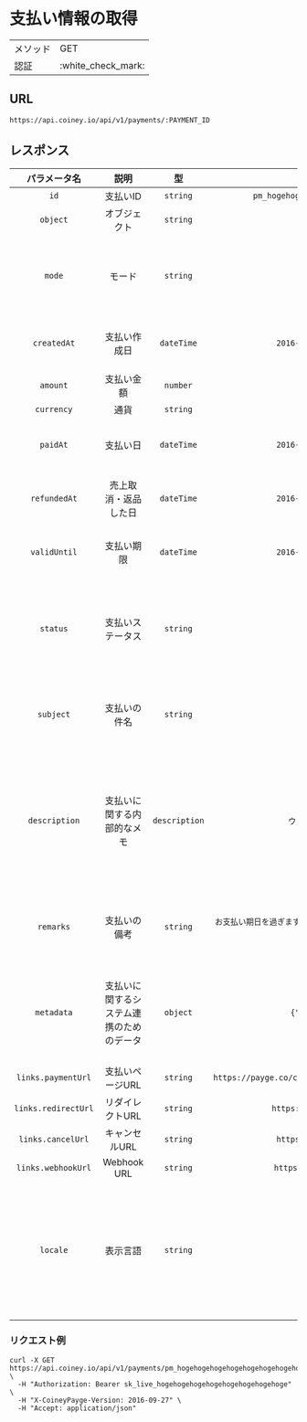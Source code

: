 # 支払い情報の取得

<table>
  <tr>
    <td>メソッド</td>
    <td>GET</td>
  </tr>
  <tr>
    <td>認証</td>
    <td>:white_check_mark:</td>
  </tr>
</table>

## URL

```
https://api.coiney.io/api/v1/payments/:PAYMENT_ID
```

## レスポンス

|パラメータ名|説明|型|例|備考|
|:----:|:----:|:----:|:----:|:----:|
|`id`|支払いID|`string`|`pm_hogehogehogehogehogehogehogehoge`||
|`object`|オブジェクト|`string`|`payment`||
|`mode`|モード|`string`|`live`|本番環境: `live`、テスト環境: `test`|
|`createdAt`|支払い作成日|`dateTime`|`2016-08-14T21:57:20+09:00`|`ISO 8601`フォーマット。|
|`amount`|支払い金額|`number`|`100`||
|`currency`|通貨|`string`|`jpy`||
|`paidAt`|支払い日|`dateTime`|`2016-08-14T21:57:20+09:00`|`ISO 8601`フォーマット。|
|`refundedAt`|売上取消・返品した日|`dateTime`|`2016-08-14T21:57:20+09:00`|`ISO 8601`フォーマット。|
|`validUntil`|支払い期限|`dateTime`|`2016-08-14T21:57:20+09:00`|`ISO 8601`フォーマット。|
|`status`|支払いステータス|`string`|`open`|支払いステータスに関して、詳しくは[こちら](/user-guides/status.md)|
|`subject`|支払いの件名|`string`|`スタンダードプラン`|支払い画面に表示されます。|
|`description`|支払いに関する内部的なメモ|`description`|`ウェブサイトからの支払い`|支払い画面には表示されないので内部的な用途でお使いください。|
|`remarks`|支払いの備考|`string`|`お支払い期日を過ぎますと自動的にキャンセルとなります。あらかじめご了承ください。`|支払い画面に表示されます。|
|`metadata`|支払いに関するシステム連携のためのデータ|`object`|`{"orderId": "1234"}`|メタデータに関して、詳しくは[こちら](/api-spec/metadata.md)。|
|`links.paymentUrl`|支払いページURL|`string`|`https://payge.co/co_hogehogehogehogehogehogehogehoge`||
|`links.redirectUrl`|リダイレクトURL|`string`|`https://coiney.com/redirect`||
|`links.cancelUrl`|キャンセルURL|`string`|`https://coiney.com/cancel`||
|`links.webhookUrl`|Webhook URL|`string`|`https://coiney.com/webhook`||
|`locale`|表示言語|`string`|`ja_JP`|Coineyペイジの表示言語。言語設定に関して詳しくは[こちら](/user-guides/locale.md)。|

### リクエスト例

```
curl -X GET https://api.coiney.io/api/v1/payments/pm_hogehogehogehogehogehogehogehoge \
  -H "Authorization: Bearer sk_live_hogehogehogehogehogehogehogehoge" \
  -H "X-CoineyPayge-Version: 2016-09-27" \
  -H "Accept: application/json"
```
